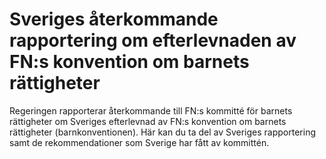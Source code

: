# Sveriges återkommande rapportering om efterlevnaden av FN:s konvention om barnets rättigheter

Regeringen rapporterar återkommande till FN:s kommitté för barnets rättigheter om Sveriges efterlevnad av FN:s konvention om barnets rättigheter (barnkonventionen). Här kan du ta del av Sveriges rapportering samt de rekommendationer som Sverige har fått av kommittén.

